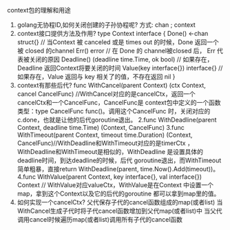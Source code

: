 context包的理解和用途
 1. golang无协程ID,如何关闭创建的子孙协程呢? 
    方式: chan ; context 
 2. context接口提供方法及作用? 
    type Context interface {
         Done() <-chan struct{} // 当Context 被 canceled 或是 times out 的时候，Done 返回一个被 closed 的channel
         Err() error // 在 Done 的 channel被closed 后， Err 代表被关闭的原因
         Deadline() (deadline time.Time, ok bool) // 如果存在，Deadline 返回Context将要关闭的时间
         Value(key interface{}) interface{} // 如果存在，Value 返回与 key 相关了的值，不存在返回 nil 
    } 
 3. context有那些后代?
   func WithCancel(parent Context) (ctx Context, cancel CancelFunc) //WithCancel对应的是cancelCtx，返回一个 cancelCtx和一个CancelFunc，CancelFunc是 context包中定义的一个函数类型：type CancelFunc func()。调用这个CancelFunc 时，关闭对应的c.done，也就是让他的后代goroutine退出。 2.func WithDeadline(parent Context, deadline time.Time) (Context, CancelFunc) 3.func WithTimeout(parent Context, timeout time.Duration) (Context, CancelFunc)//WithDeadline和WithTimeout对应的是timerCtx ，WithDeadline和WithTimeout是相似的，WithDeadline 是设置具体的deadline时间，到达deadline的时候，后代 goroutine退出，而WithTimeout简单粗暴，直接return WithDeadline(parent, time.Now().Add(timeout))。 4.func WithValue(parent Context, key interface{}, val interface{}) Context // WithValue对应valueCtx，WithValue是在Context 中设置一个map，拿到这个Context以及它的后代的goroutine 都可以拿到map里的值。 
 4. 如何实现一个cancelCtx? 
    父代保存子代的cancel函数组成的map(或者list) 当WithCancel生成子代时将子代cancel函数增加到父代map(或者list)中 当父代调用cancel时候遍历map(或者list)调用所有子代的cancel函数